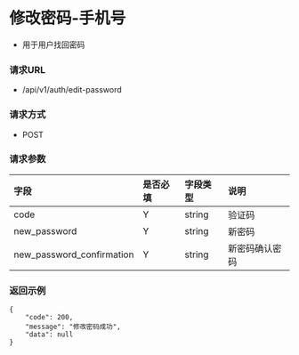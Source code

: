 # 修改密码-手机号

* 用于用户找回密码

### 请求URL

* /api/v1/auth/edit-password

### 请求方式
* POST

### 请求参数

|字段|是否必填|字段类型|说明|
| :--- | :--- | :--- | :--- |
|code|Y|string|验证码|
|new_password|Y|string|新密码|
|new_password_confirmation|Y|string|新密码确认密码|

### 返回示例

```
{
    "code": 200,
    "message": "修改密码成功",
    "data": null
}
```
